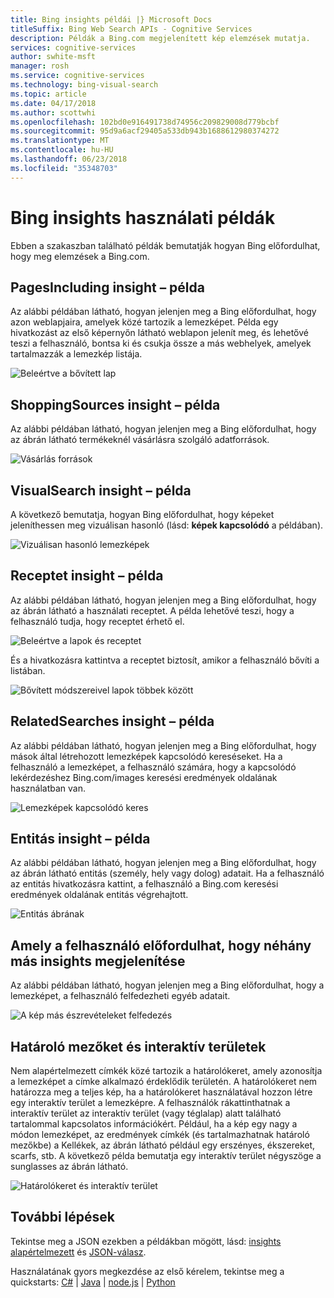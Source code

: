 ```yaml
---
title: Bing insights példái |} Microsoft Docs
titleSuffix: Bing Web Search APIs - Cognitive Services
description: Példák a Bing.com megjelenített kép elemzések mutatja.
services: cognitive-services
author: swhite-msft
manager: rosh
ms.service: cognitive-services
ms.technology: bing-visual-search
ms.topic: article
ms.date: 04/17/2018
ms.author: scottwhi
ms.openlocfilehash: 102bd0e916491738d74956c209829008d779bcbf
ms.sourcegitcommit: 95d9a6acf29405a533db943b1688612980374272
ms.translationtype: MT
ms.contentlocale: hu-HU
ms.lasthandoff: 06/23/2018
ms.locfileid: "35348703"
---
```

# <a name="examples-of-bing-insights-usage"></a>Bing insights használati példák

Ebben a szakaszban található példák bemutatják hogyan Bing előfordulhat, hogy meg elemzések a Bing.com.

## <a name="pagesincluding-insight-example"></a>PagesIncluding insight – példa

Az alábbi példában látható, hogyan jelenjen meg a Bing előfordulhat, hogy azon weblapjaira, amelyek közé tartozik a lemezképet. Példa egy hivatkozást az első képernyőn látható weblapon jelenít meg, és lehetővé teszi a felhasználó, bontsa ki és csukja össze a más webhelyek, amelyek tartalmazzák a lemezkép listája.

![Beleértve a bővített lap](./media/pages-including.PNG)


## <a name="shoppingsources-insight-example"></a>ShoppingSources insight – példa

Az alábbi példában látható, hogyan jelenjen meg a Bing előfordulhat, hogy az ábrán látható termékeknél vásárlásra szolgáló adatforrások.

![Vásárlás források](./media/shopping-sources.PNG)


## <a name="visualsearch-insight-example"></a>VisualSearch insight – példa

A következő bemutatja, hogyan Bing előfordulhat, hogy képeket jeleníthessen meg vizuálisan hasonló (lásd: **képek kapcsolódó** a példában).

![Vizuálisan hasonló lemezképek](./media/similar-images.PNG)

## <a name="recipes-insight-example"></a>Receptet insight – példa

Az alábbi példában látható, hogyan jelenjen meg a Bing előfordulhat, hogy az ábrán látható a használati receptet. A példa lehetővé teszi, hogy a felhasználó tudja, hogy receptet érhető el.

![Beleértve a lapok és receptet](./media/recipes-pages-including.PNG)

 És a hivatkozásra kattintva a receptet biztosít, amikor a felhasználó bővíti a listában.

![Bővített módszereivel lapok többek között](./media/expanded-recipes-pages-including.PNG)


## <a name="relatedsearches-insight-example"></a>RelatedSearches insight – példa

Az alábbi példában látható, hogyan jelenjen meg a Bing előfordulhat, hogy mások által létrehozott lemezképek kapcsolódó kereséseket. Ha a felhasználó a lemezképet, a felhasználó számára, hogy a kapcsolódó lekérdezéshez Bing.com/images keresési eredmények oldalának használatban van.

![Lemezképek kapcsolódó keres](./media/bordered-related-searches.PNG)


## <a name="entity-insight-example"></a>Entitás insight – példa

Az alábbi példában látható, hogyan jelenjen meg a Bing előfordulhat, hogy az ábrán látható entitás (személy, hely vagy dolog) adatait. Ha a felhasználó az entitás hivatkozásra kattint, a felhasználó a Bing.com keresési eredmények oldalának entitás végrehajtott.

![Entitás ábrának](./media/entity.PNG)


## <a name="displaying-other-insights-that-the-user-might-explore"></a>Amely a felhasználó előfordulhat, hogy néhány más insights megjelenítése

Az alábbi példában látható, hogyan jelenjen meg a Bing előfordulhat, hogy a lemezképet, a felhasználó felfedezheti egyéb adatait.

![A kép más észrevételeket felfedezés](./media/apple-pie-more-tags.PNG)


## <a name="bounding-boxes-and-hot-spots"></a>Határoló mezőket és interaktív területek

Nem alapértelmezett címkék közé tartozik a határolókeret, amely azonosítja a lemezképet a címke alkalmazó érdeklődik területén. A határolókeret nem határozza meg a teljes kép, ha a határolókeret használatával hozzon létre egy interaktív terület a lemezképre. A felhasználók rákattinthatnak a interaktív terület az interaktív terület (vagy téglalap) alatt található tartalommal kapcsolatos információkért. Például, ha a kép egy nagy a módon lemezképet, az eredmények címkék (és tartalmazhatnak határoló mezőkbe) a Kellékek, az ábrán látható például egy erszényes, ékszereket, scarfs, stb. A következő példa bemutatja egy interaktív terület négyszöge a sunglasses az ábrán látható.

![Határolókeret és interaktív terület](./media/click-to-search.PNG)



## <a name="next-steps"></a>További lépések

Tekintse meg a JSON ezekben a példákban mögött, lásd: [insights alapértelmezett](default-insights-tag.md) és [JSON-válasz](overview.md#the-response).

Használatának gyors megkezdése az első kérelem, tekintse meg a quickstarts: [C#](quickstarts/csharp.md) | [Java](quickstarts/java.md) | [node.js](quickstarts/nodejs.md)  |  [Python](quickstarts/python.md)





